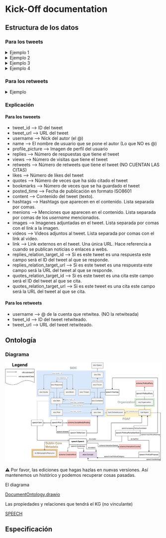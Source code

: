 # Kick-Off documentation

## Estructura de los datos

### Para los tweets

<details>
  <summary>Ejemplo 1</summary>

![1379024369574363139.png](readme_resources/1379024369574363139.png)

```json
{
    "tweet_id": "1379024369574363139",
    "tweet_url": "https:\/\/twitter.com\/ppmadrid\/status\/1379024369574363139",
    "username": "ppmadrid",
    "name": "PP Comunidad de Madrid",
    "profile_picture": "https:\/\/pbs.twimg.com\/profile_images\/1589390008389099521\/gLWMNjrk_normal.jpg",
    "replies": 4.0,
    "views": null,
    "retweets": 36,
    "likes": 75,
    "quotes": 2,
    "bookmarks": 0,
    "posted_time": "2021-04-05T10:51:27+00:00",
    "content": "#HuevosALoAyuso, no hay Tezanos que los pare ",
    "hashtags": [
        "HuevosALoAyuso"
    ],
    "mentions": [],
    "images": [],
    "videos": [
        "blob:https:\/\/twitter.com\/5816da6e-c9e6-4954-85aa-6b86b499aed9"
    ],
    "link": "",
    "replies_relation_target_id": "",
    "replies_relation_target_url": "",
    "quotes_relation_target_id": "1379023875292430336",
    "quotes_relation_target_url": "https:\/\/twitter.com\/pparganda\/status\/1379023875292430336"
}
```
---
</details>

<details>
  <summary>Ejemplo 2</summary>

![1386791731417567234.png](readme_resources/1386791731417567234.png)
```json
{
    "tweet_id": "1386791731417567234",
    "tweet_url": "https:\/\/twitter.com\/ppmadrid\/status\/1386791731417567234",
    "username": "ppmadrid",
    "name": "PP Comunidad de Madrid",
    "profile_picture": "https:\/\/pbs.twimg.com\/profile_images\/1589390008389099521\/gLWMNjrk_normal.jpg",
    "replies": 2.0,
    "views": null,
    "retweets": 19,
    "likes": 41,
    "quotes": 2,
    "bookmarks": 0,
    "posted_time": "2021-04-26T21:18:08+00:00",
    "content": "Los cierres perimetrales aumentan el nivel de contagio. \n\nNosotros aplicamos criterios t\u00e9cnicos de control sobre el virus. \n@eruizescudero\n en \n@Lanoche_24h",
    "hashtags": [],
    "mentions": [
        "eruizescudero",
        "Lanoche_24h"
    ],
    "images": [],
    "videos": [
        "blob:https:\/\/twitter.com\/12306201-09ff-4c18-859e-8ce2a9b82aa9"
    ],
    "link": "",
    "replies_relation_target_id": "1386790949301497856",
    "replies_relation_target_url": "https:\/\/twitter.com\/ppmadrid\/status\/1386790949301497856",
    "quotes_relation_target_id": "",
    "quotes_relation_target_url": ""
}
```
---
</details>

<details>
  <summary>Ejemplo 3</summary>
	
![1386647686997291015.png](readme_resources/1386647686997291015.png)
```json
{
    "tweet_id": "1386647686997291015",
    "tweet_url": "https:\/\/twitter.com\/ppmadrid\/status\/1386647686997291015",
    "username": "ppmadrid",
    "name": "PP Comunidad de Madrid",
    "profile_picture": "https:\/\/pbs.twimg.com\/profile_images\/1589390008389099521\/gLWMNjrk_normal.jpg",
    "replies": 3.0,
    "views": null,
    "retweets": 18,
    "likes": 0,
    "quotes": 43,
    "bookmarks": 0,
    "posted_time": "2021-04-26T11:45:45+00:00",
    "content": "La Comunidad de Madrid tambi\u00e9n es rica en vino. Y el sector vitivin\u00edcola tiene todo el apoyo de \n@IdiazAyuso\n.\n\nP\u00edo Garc\u00eda-Escudero visita en Aranjuez una empresa de productos quimicos de limpieza y una bodega de vinos de Madrid, bodegas El Regajal.\n\n#VotaLIBERTAD #YoConAyuso",
    "hashtags": [
        "VotaLIBERTAD",
        "YoConAyuso"
    ],
    "mentions": [
        "IdiazAyuso"
    ],
    "images": [
        "https:\/\/pbs.twimg.com\/media\/Ez5cuCHXMAMrb4P?format=jpg&name=small",
        "https:\/\/pbs.twimg.com\/media\/Ez5cuCAXEAIGW6O?format=jpg&name=small",
        "https:\/\/pbs.twimg.com\/media\/Ez5cuCBXEAAvzke?format=jpg&name=360x360",
        "https:\/\/pbs.twimg.com\/media\/Ez5cuCHXoAgjBfp?format=jpg&name=360x360"
    ],
    "videos": [],
    "link": "",
    "replies_relation_target_id": "",
    "replies_relation_target_url": "",
    "quotes_relation_target_id": "",
    "quotes_relation_target_url": ""
}
```
---
</details>

<details>
  <summary>Ejemplo 4</summary>

![1379020366828425218.png](readme_resources/1379020366828425218.png)
```json
{
    "tweet_id": "1379020366828425218",
    "tweet_url": "https:\/\/twitter.com\/ppmadrid\/status\/1379020366828425218",
    "username": "ppmadrid",
    "name": "PP Comunidad de Madrid",
    "profile_picture": "https:\/\/pbs.twimg.com\/profile_images\/1589390008389099521\/gLWMNjrk_normal.jpg",
    "replies": 2.0,
    "views": null,
    "retweets": 29,
    "likes": 50,
    "quotes": 1,
    "bookmarks": 0,
    "posted_time": "2021-04-05T10:37:31+00:00",
    "content": "El Gobierno de Espa\u00f1a tiene plena corresponsabilidad en el control de las medidas de restricci\u00f3n. \n\nLas cr\u00edticas del Gobierno de Espa\u00f1a al de Madrid son desleales, falsas y lo que est\u00e1n es buscando rentabilidad electoral.\n@Enrique_L_Lopez\n en \n@elmundoes",
    "hashtags": [],
    "mentions": [
        "Enrique_L_Lopez",
        "elmundoes"
    ],
    "images": [],
    "videos": [],
    "link": "https:\/\/t.co\/moldNzzxbn",
    "replies_relation_target_id": "",
    "replies_relation_target_url": "",
    "quotes_relation_target_id": "",
    "quotes_relation_target_url": ""
}
```
---
</details>

### Para los retweets

<details>
	<summary>Ejemplo</summary>

![1317811543774531584.png](readme_resources/1317811543774531584.png)
![retweeted_1317811543774531584.png](readme_resources/retweeted_1317811543774531584.png)

```json
{
    "username": "MasMadrid__",
    "tweet_id": "1317811543774531584",
    "tweet_url": "https://twitter.com/equomadrid/status/1317811543774531584"
}
```

ℹ️ Los detalles del tweet retwiteado son guardados siguiendo la estructura anterior. Sin embargo, como la estructura anterior no guarda la relación de retwitear, solo la de twitear, no podríamos relacionar a los partidos con estos tweets. Por eso, guardamos tanto la información del tweet por un lado, como la acción de retwitear por otro lado.
---
</details>

### Explicación

#### Para los tweeets

- tweet_id —> ID del tweet
- tweet_url —> URL del tweet
- username —> Nick del autor (el @)
- name —> El nombre de usuario que se pone el autor (Lo que NO es @)
- profile_picture —> Imagen de perfil del usuario
- replies —> Número de respuestas que tiene el tweet
- views —> Número de visitas que tiene el tweet
- retweets —> Número de retweets que tiene el tweet (NO CUENTAN LAS CITAS)
- likes —> Número de likes del tweet
- quotes —> Número de veces que ha sido citado el tweet
- bookmarks —> Número de veces que se ha guardado el tweet
- posted_time —> Fecha de publicación en formato ISO8601
- content —> Contenido del tweet (texto).
- hashtags —> Hashtags que aparecen en el contenido. Lista separada por comas.
- menions —> Menciones que aparecen en el contenido. Lista separada por comas de los *username* mencionados.
- images —> Imagenes adjuntadas en el tweet. Lista separada por comas con el link a la imagen.
- videos —> Videos adjuntos al tweet. Lista separada por comas con el link al video.
- link —> Link externos en el tweet. Una única URL. Hace referencia a cuando se publican noticias o enlaces a webs.
- replies_relation_target_id —> Si es este tweet es una respuesta este campo será el ID del tweet al que se responde.
- replies_relation_target_url —> Si es este tweet es una respuesta este campo será la URL del tweet al que se responde.
- quotes_relation_target_id —> Si es este tweet es una cita este campo será el ID del tweet al que se cita.
- quotes_relation_target_url —> Si es este tweet es una cita este campo será la URL del tweet al que se cita.

#### Para los retweets

- username —> @ de la cuenta que retwitea. (NO la retwiteada)
- tweet_id —> ID del tweet retwiteado.
- tweet_url —> URL del tweet retwiteado.

## Ontología

### Diagrama

![DocumentOntology-v10.png](readme_resources/DocumentOntology-v10.png)

<aside>
⚠️ Por favor, las ediciones que hagas hazlas en nuevas versiones. Así mantenemos un histórico y podemos recuperar cosas pasadas.

</aside>

El diagrama

[DocumentOntology.drawio](https://drive.google.com/file/d/1jqkuddvCnhahbEP4GWCa1DRpeCWbMX9M/view?usp=sharing)

Las propiedades y relaciones que tendrá el KG (no vinculante)

[SPEECH](https://docs.google.com/spreadsheets/d/1TE9Nk797GpbhVdRlf4FkwpORE19NsxwZQvJH11P36s0/edit?usp=sharing)

## Especificación

[](https://github.com/Ibaii99/SPEECH)
